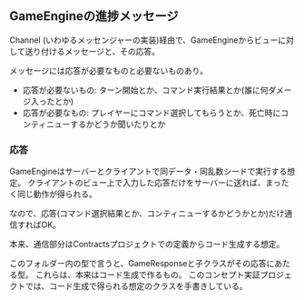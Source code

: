 ﻿## GameEngineの進捗メッセージ

Channel (いわゆるメッセンジャーの実装)経由で、GameEngineからビューに対して送り付けるメッセージと、その応答。

メッセージには応答が必要なものと必要ないものあり。

- 応答が必要ないもの: ターン開始とか、コマンド実行結果とか(誰に何ダメージ入ったとか)
- 応答が必要なもの: プレイヤーにコマンド選択してもらうとか、死亡時にコンティニューするかどうか聞いたりとか

### 応答

GameEngineはサーバーとクライアントで同データ・同乱数シードで実行する想定。
クライアントのビュー上で入力した応答だけをサーバーに送れば、まったく同じ動作が得られる。

なので、応答(コマンド選択結果とか、コンティニューするかどうかとか)だけ通信すればOK。

本来、通信部分はContractsプロジェクトでの定義からコード生成する想定。

このフォルダー内の型で言うと、GameResponseと子クラスがその応答にあたる型。
これらは、本来はコード生成で作るもの。
このコンセプト実証プロジェクトでは、コード生成で得られる想定のクラスを手書きしている。
